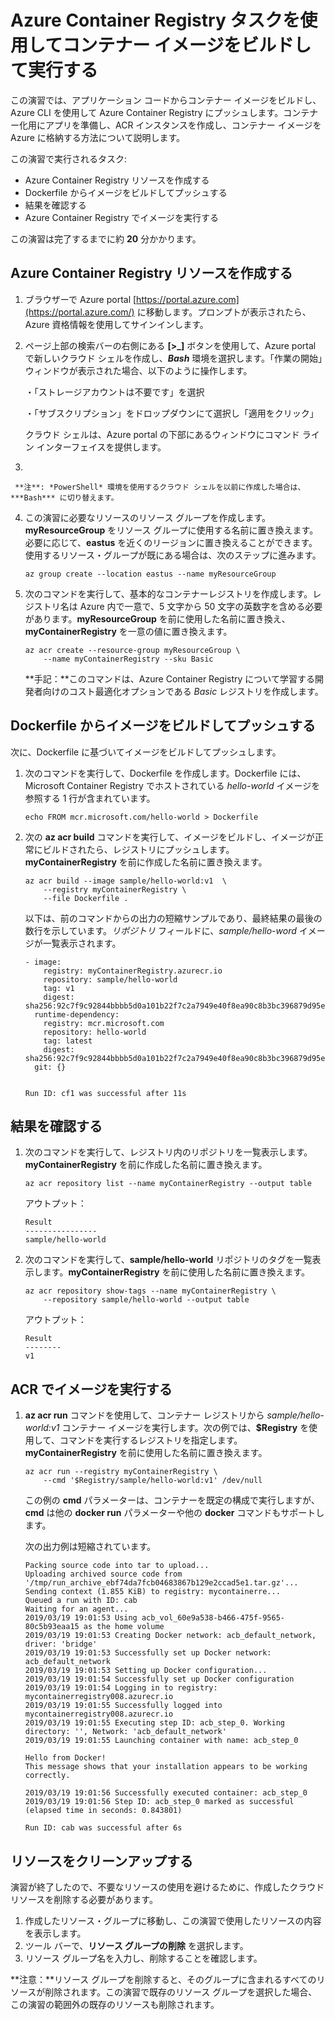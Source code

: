  # Azure Container Registry タスクを使用してコンテナー イメージをビルドして実行する

 

 この演習では、アプリケーション コードからコンテナー イメージをビルドし、Azure CLI を使用して Azure Container Registry にプッシュします。コンテナー化用にアプリを準備し、ACR インスタンスを作成し、コンテナー イメージを Azure に格納する方法について説明します。

 この演習で実行されるタスク:

 - Azure Container Registry リソースを作成する
 - Dockerfile からイメージをビルドしてプッシュする
 - 結果を確認する
 - Azure Container Registry でイメージを実行する

 この演習は完了するまでに約 **20** 分かかります。

 ## Azure Container Registry リソースを作成する

 

 1. ブラウザーで Azure portal [https://portal.azure.com](https://portal.azure.com/) に移動します。プロンプトが表示されたら、Azure 資格情報を使用してサインインします。

 2. ページ上部の検索バーの右側にある **[>_]** ボタンを使用して、Azure portal で新しいクラウド シェルを作成し、***Bash*** 環境を選択します。「作業の開始」ウィンドウが表示された場合、以下のように操作します。

     ・「ストレージアカウントは不要です」を選択

     ・「サブスクリプション」をドロップダウンにて選択し「適用をクリック」

     クラウド シェルは、Azure portal の下部にあるウィンドウにコマンド ライン インターフェイスを提供します。

 3. 

     **注**: *PowerShell* 環境を使用するクラウド シェルを以前に作成した場合は、***Bash*** に切り替えます。

 4. この演習に必要なリソースのリソース グループを作成します。**myResourceGroup** をリソース グループに使用する名前に置き換えます。必要に応じて、**eastus** を近くのリージョンに置き換えることができます。使用するリソース・グループが既にある場合は、次のステップに進みます。

    ```
    az group create --location eastus --name myResourceGroup
    ```

    

 5. 次のコマンドを実行して、基本的なコンテナーレジストリを作成します。レジストリ名は Azure 内で一意で、5 文字から 50 文字の英数字を含める必要があります。**myResourceGroup** を前に使用した名前に置き換え、**myContainerRegistry** を一意の値に置き換えます。

    ```
    az acr create --resource-group myResourceGroup \
        --name myContainerRegistry --sku Basic
    ```

    

     **手記：**このコマンドは、Azure Container Registry について学習する開発者向けのコスト最適化オプションである *Basic* レジストリを作成します。

 ## Dockerfile からイメージをビルドしてプッシュする

 

 次に、Dockerfile に基づいてイメージをビルドしてプッシュします。

 1. 次のコマンドを実行して、Dockerfile を作成します。Dockerfile には、Microsoft Container Registry でホストされている *hello-world* イメージを参照する 1 行が含まれています。

    ```
    echo FROM mcr.microsoft.com/hello-world > Dockerfile
    ```

    

 2. 次の **az acr build** コマンドを実行して、イメージをビルドし、イメージが正常にビルドされたら、レジストリにプッシュします。**myContainerRegistry** を前に作成した名前に置き換えます。

    ```
    az acr build --image sample/hello-world:v1  \
        --registry myContainerRegistry \
        --file Dockerfile .
    ```

    

    以下は、前のコマンドからの出力の短縮サンプルであり、最終結果の最後の数行を示しています。*リポジトリ* フィールドに、*sample/hello-word* イメージが一覧表示されます。

    ```
    - image:
        registry: myContainerRegistry.azurecr.io
        repository: sample/hello-world
        tag: v1
        digest: sha256:92c7f9c92844bbbb5d0a101b22f7c2a7949e40f8ea90c8b3bc396879d95e899a
      runtime-dependency:
        registry: mcr.microsoft.com
        repository: hello-world
        tag: latest
        digest: sha256:92c7f9c92844bbbb5d0a101b22f7c2a7949e40f8ea90c8b3bc396879d95e899a
      git: {}
    
    
    Run ID: cf1 was successful after 11s
    ```

    

 ## 結果を確認する

 

 1. 次のコマンドを実行して、レジストリ内のリポジトリを一覧表示します。**myContainerRegistry** を前に作成した名前に置き換えます。

    ```
    az acr repository list --name myContainerRegistry --output table
    ```

    

    アウトプット：

    ```
    Result
    ----------------
    sample/hello-world
    ```

    

 2. 次のコマンドを実行して、**sample/hello-world** リポジトリのタグを一覧表示します。**myContainerRegistry** を前に使用した名前に置き換えます。

    ```
    az acr repository show-tags --name myContainerRegistry \
        --repository sample/hello-world --output table
    ```

    

    アウトプット：

    ```
    Result
    --------
    v1
    ```

    

 ## ACR でイメージを実行する

 

 1. **az acr run** コマンドを使用して、コンテナー レジストリから *sample/hello-world:v1* コンテナー イメージを実行します。次の例では、**$Registry** を使用して、コマンドを実行するレジストリを指定します。**myContainerRegistry** を前に使用した名前に置き換えます。

    ```
    az acr run --registry myContainerRegistry \
        --cmd '$Registry/sample/hello-world:v1' /dev/null
    ```

    

    この例の **cmd** パラメーターは、コンテナーを既定の構成で実行しますが、**cmd** は他の **docker run** パラメーターや他の **docker** コマンドもサポートします。

    次の出力例は短縮されています。

    ```
    Packing source code into tar to upload...
    Uploading archived source code from '/tmp/run_archive_ebf74da7fcb04683867b129e2ccad5e1.tar.gz'...
    Sending context (1.855 KiB) to registry: mycontainerre...
    Queued a run with ID: cab
    Waiting for an agent...
    2019/03/19 19:01:53 Using acb_vol_60e9a538-b466-475f-9565-80c5b93eaa15 as the home volume
    2019/03/19 19:01:53 Creating Docker network: acb_default_network, driver: 'bridge'
    2019/03/19 19:01:53 Successfully set up Docker network: acb_default_network
    2019/03/19 19:01:53 Setting up Docker configuration...
    2019/03/19 19:01:54 Successfully set up Docker configuration
    2019/03/19 19:01:54 Logging in to registry: mycontainerregistry008.azurecr.io
    2019/03/19 19:01:55 Successfully logged into mycontainerregistry008.azurecr.io
    2019/03/19 19:01:55 Executing step ID: acb_step_0. Working directory: '', Network: 'acb_default_network'
    2019/03/19 19:01:55 Launching container with name: acb_step_0
    
    Hello from Docker!
    This message shows that your installation appears to be working correctly.
    
    2019/03/19 19:01:56 Successfully executed container: acb_step_0
    2019/03/19 19:01:56 Step ID: acb_step_0 marked as successful (elapsed time in seconds: 0.843801)
    
    Run ID: cab was successful after 6s
    ```

    

 ## リソースをクリーンアップする

 

 演習が終了したので、不要なリソースの使用を避けるために、作成したクラウド リソースを削除する必要があります。

 1. 作成したリソース・グループに移動し、この演習で使用したリソースの内容を表示します。
 2. ツール バーで、**リソース グループの削除** を選択します。
 3. リソース グループ名を入力し、削除することを確認します。

  **注意：**リソース グループを削除すると、そのグループに含まれるすべてのリソースが削除されます。この演習で既存のリソース グループを選択した場合、この演習の範囲外の既存のリソースも削除されます。
